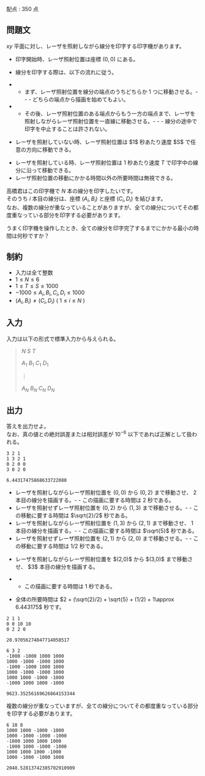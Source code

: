 配点 : $350$ 点

## 問題文

$xy$ 平面に対し、レーザを照射しながら線分を印字する印字機があります。

- 印字開始時、レーザ照射位置は座標 $(0, 0)$ にある。
- <p>線分を印字する際は、以下の流れに従う。</p>
-   - まず、レーザ照射位置を線分の端点のうちどちらか $1$ つに移動させる。-   -   - どちらの端点から描画を始めてもよい。
-   - その後、レーザ照射位置のある端点からもう一方の端点まで、レーザを照射しながらレーザ照射位置を一直線に移動させる。-   -   - 線分の途中で印字を中止することは許されない。
- <p>レーザを照射していない時、レーザ照射位置は $1$ 秒あたり速度 $S$ で任意の方向に移動できる。</p>
- レーザを照射している時、レーザ照射位置は $1$ 秒あたり速度 $T$ で印字中の線分に沿って移動できる。
- レーザ照射位置の移動にかかる時間以外の所要時間は無視できる。

高橋君はこの印字機で $N$ 本の線分を印字したいです。<br>
そのうち $i$ 本目の線分は、座標 $(A_i, B_i)$ と座標 $(C_i, D_i)$ を結びます。<br>
なお、複数の線分が重なっていることがありますが、全ての線分についてその都度重なっている部分を印字する必要があります。

うまく印字機を操作したとき、全ての線分を印字完了するまでにかかる最小の時間は何秒ですか？

## 制約

- 入力は全て整数
- $1 \le N \le 6$
- $1 \le T \le S \le 1000$
- $-1000 \le A_i,B_i,C_i,D_i \le 1000$
- $(A_i,B_i) \neq (C_i,D_i)$ ( $1 \le i \le N$ )

## 入力

入力は以下の形式で標準入力から与えられる。

> $N$ $S$ $T$
> 
> $A_1$ $B_1$ $C_1$ $D_1$
> 
> $\vdots$
> 
> $A_N$ $B_N$ $C_N$ $D_N$

## 出力

答えを出力せよ。<br>
なお、真の値との絶対誤差または相対誤差が $10^{-6}$ 以下であれば正解として扱われる。

```input1
3 2 1
1 3 2 1
0 2 0 0
3 0 2 0
```

```output1
6.44317475868633722080
```

- レーザを照射しながらレーザ照射位置を $(0,0)$ から $(0,2)$ まで移動させ、 $2$ 本目の線分を描画する。-   - この描画に要する時間は $2$ 秒である。
- レーザを照射せずレーザ照射位置を $(0,2)$ から $(1,3)$ まで移動させる。-   - この移動に要する時間は $\sqrt{2}/2$ 秒である。
- レーザを照射しながらレーザ照射位置を $(1,3)$ から $(2,1)$ まで移動させ、 $1$ 本目の線分を描画する。-   - この描画に要する時間は $\sqrt{5}$ 秒である。
- レーザを照射せずレーザ照射位置を $(2,1)$ から $(2,0)$ まで移動させる。-   - この移動に要する時間は $1/2$ 秒である。
- <p>レーザを照射しながらレーザ照射位置を $(2,0)$ から $(3,0)$ まで移動させ、 $3$ 本目の線分を描画する。</p>
-   - この描画に要する時間は $1$ 秒である。
- <p>全体の所要時間は $2 + (\sqrt{2}/2) + \sqrt{5} + (1/2) + 1\approx 6.443175$ 秒です。</p>

```input2
2 1 1
0 0 10 10
0 2 2 0
```

```output2
20.97056274847714058517
```

```input3
6 3 2
-1000 -1000 1000 1000
1000 -1000 -1000 1000
-1000 -1000 1000 1000
1000 -1000 -1000 1000
1000 1000 -1000 -1000
-1000 1000 1000 -1000
```

```output3
9623.35256169626864153344
```

複数の線分が重なっていますが、全ての線分についてその都度重なっている部分を印字する必要があります。

```input4
6 10 8
1000 1000 -1000 -1000
1000 -1000 -1000 -1000
-1000 1000 1000 1000
-1000 1000 -1000 -1000
1000 1000 1000 -1000
1000 -1000 -1000 1000
```

```output4
2048.52813742385702910909
```